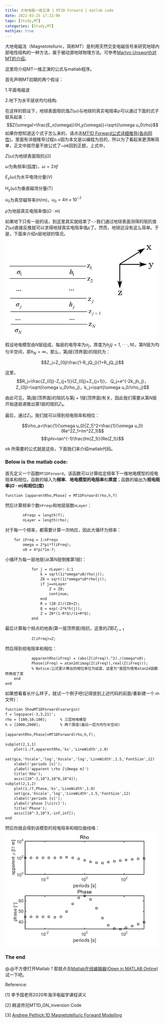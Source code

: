 ```yaml
---
title: 大地电磁一维正演 | MT1D Forward | matlab code
date: 2022-03-25 17:32:00
tags: [Study,MT]
categories: [Study,MT]
mathjax: true
---
```


大地电磁法（Magnetotelluric，简称MT）是利用天然交变电磁信号来研究地球内部电性结构的一种方法，属于被动源地球物理方法。可参考[Martyn Unsworth对MT的介绍](https://sites.ualberta.ca/~unsworth/MT/MT.html)。

这里将介绍MT一维正演的公式与matlab程序。

首先声明MT初期的两个假设：

1.平面电磁波

2.地下为水平层状均匀结构.

在这样的假设下，地球表面阻抗值$Z(\omega)$与地球的真实电阻率$\rho$可以通过下面的式子联系起来：
$$Z(\omega)=\frac{E_x(\omega)}{H_y(\omega)}=\sqrt{i\omega u_0\rho}$$
如果你想知道这个式子怎么来的，请点击[MT1D Forward公式详细推导(各向同性)](https://cocklebur0924.github.io/2022/03/27/MT1DFormula/)，里面有详细推导过程o.o因为本文是以编程为目的，所以为了看起来更清晰简单，正文中就尽量不放公式了~ok回到正题，上式中，

$Z(\omega)$为地球表面阻抗($\Omega$)

$\omega$为角频率(弧度)，$\omega=2\pi f$

$E_x(\omega)$为水平电场分量(V)

$H_y(\omega)$为垂直磁场分量(T)

$u_0$为真空磁导率(H/m)，$u_0=4\pi\times10^{-7}$

$\rho$为地层真实电阻率值($\Omega·m$)

如果地下只有一层的话，到这里其实就结束了-.-我们通过地球表面测得的阻抗值$Z(\omega)$直接反推就可以求得地球真实电阻率值$\rho$了。然而，地球远没有这么简单。于是，下面来介绍n层地球的情况。

![LayerEarth](/images/PictureInsert/LayerEarth.bmp)

假设地电模型由$N$层组成，每层的电导率为$\sigma_j$，厚度为$h_j(j=1,···,N)$，第$N$层为均匀半空间，即$h_N=\infty$，那么，第$j$层(顶界面)的阻抗为：

$$Z_j=Z_{0j}\frac{1-R_jQ_j}{1+R_jQ_j}$$

这里，$$R_j=\frac{Z_{0j}-Z_{j+1}}{Z_{0j}+Z_{j+1}}， Q_j=e^{-2k_jh_j}，Z_{0j}=\sqrt{i\omega  u_0\rho_j}，k_j=\sqrt{i\omega u_0/\rho_j}$$

由此可见，第$j$层(顶界面)的阻抗与第$j+1$层(顶界面)有关，因此我们需要从第$N$层开始逐层递推出第1层的阻抗$Z_1$。

最后，通过$Z_1$，我们就可以得到视电阻率和相位：

$$\rho_a=\frac{1}{\omega u_0}|Z_1|^2=\frac{1}{\omega u_0}(Re^2Z_1+Im^2Z_1)$$
$$\phi=tan^{-1}\frac{Im(Z_1)}{Re(Z_1)}$$

ok 所需要的公式就是这些，下面我们来介绍matlab代码。

### Below is the matlab code:

首先定义一个函数``MT1DForward``，该函数可以计算给定频率下一维地电模型的视电阻率和相位。函数的输入为**频率**、**地电模型的电阻率**和**厚度**；函数的输出为**视电阻率($\Omega·m$)**和**相位(度)**
```
function [apparentRho,Phase] = MT1DForward(rho,h,f)  
```
然后计算频率个数``nFreqs``和地层层数``nLayer``：
```
        nFreqs = length(f);
        nLayer = length(rho);
```
对于每一个频率，都需要计算一次响应，因此大循环为频率：
```
    for iFreq = 1:nFreqs
        omega = 2*pi*f(iFreq);
        u0 = 4*pi*1e-7;
```
小循环为每一层地层(从第$N$层倒推第1层)：
```        
            for j = nLayer:-1:1
                k = sqrt(1i*omega*u0/rho(j));
                Z0 = sqrt(1i*omega*u0*rho(j));
                if j==nLayer
                    Z = Z0;
                    continue;
                end
                R = (Z0-Z)/(Z0+Z);
                Q = exp(-2*k*h(j));
                Z = Z0*(1-R*Q)/(1+R*Q);
            end
```
最后计算每个频点的地表(第一层顶界面)阻抗，这里的$Z$即$Z_{j=1}$
```
            Z(iFreq)=Z;
```
然后得到视电阻率和相位：
```            
            apparentRho(iFreq) = (abs(Z(iFreq)).^2)./(omega*u0);
            Phase(iFreq) = atan2d(imag(Z(iFreq)),real(Z(iFreq))); 
            % Notice:公式里计算出的相位单位为弧度，这里为°是因为使用atan2d函数转换成了度
    end
end
```
如果想看看长什么样子，就试一个例子吧(记得放到上述代码的前面/重新建一个.m文件)：
```
function ShowMT1DForward(varargin)
f = logspace(-3,3,21)';
rho = [100;10;100];      % 三层地电模型
h = [2000;2000];         % 两个厚度(最后一层为均匀半空间)  

[apparentRho,Phase]=MT1DForward(rho,h,f);

subplot(2,1,1)
    plot(1./f,apparentRho,'ks','LineWidth',1.0)
    set(gca,'Yscale','log','Xscale','log','LineWidth',1.5,'FontSize',12)
    xlabel('periods [s]');
    ylabel('apparent \rho [\Omega m]')
    title('Rho');
    axis([10^-3,10^3,10^0,10^4]);
subplot(2,1,2)
    plot(1./f,Phase,'ks','LineWidth',1.0)
    set(gca,'Xscale','log','LineWidth',1.5,'FontSize',12)
    xlabel('periods [s]');
    ylabel('phase [\circ]');
    title('Phase');
    axis([10^-3,10^3,-inf,inf]);
end
```
然后你就会得到该模型的视电阻率和相位曲线咯：
![MT1D_example](/images/PictureInsert/MT1D_example.bmp)

### The end

@.@不方便打开Matlab？那就点击[Matlab在线编辑器(Open in MATLAB Online)](https://matlab.mathworks.com/)试一下吧。

Reference:

[1] 李予国老师2020年海洋电磁学课程讲义

[2] 韩波师兄MT1D_GN_inversion Code

[3] [Andrew Pethick:1D Magnetotelluric Forward Modelling](https://www.digitalearthlab.com/tutorial/tutorial-1d-mt-forward/)
